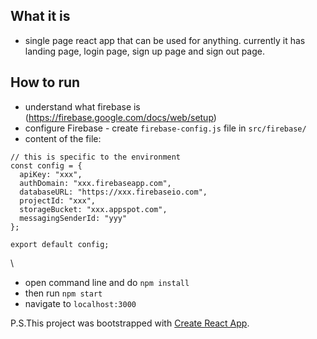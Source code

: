 

## What it is
- single page react app that can be used for anything. currently it has landing page, login page, sign up page and sign out page. 


## How to run
- understand what firebase is (https://firebase.google.com/docs/web/setup)
- configure Firebase - create `firebase-config.js` file in `src/firebase/`
- content of the file:
```
// this is specific to the environment
const config = {
  apiKey: "xxx",
  authDomain: "xxx.firebaseapp.com",
  databaseURL: "https://xxx.firebaseio.com",
  projectId: "xxx",
  storageBucket: "xxx.appspot.com",
  messagingSenderId: "yyy"
};

export default config;
```
\
- open command line and do `npm install`
- then run `npm start`
- navigate to `localhost:3000`


P.S.This project was bootstrapped with [Create React App](https://github.com/facebookincubator/create-react-app).

